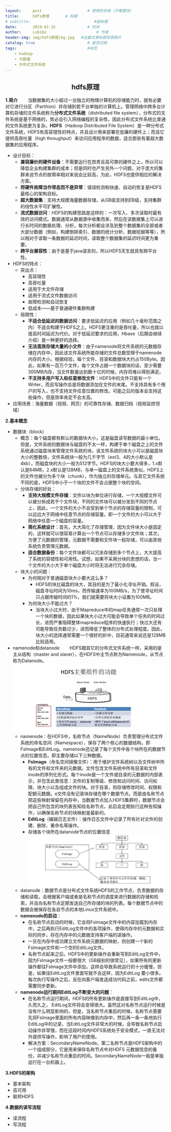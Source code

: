 ```yaml
---
layout:     post   				    # 使用的布局（不需要改）
title:      hdfs原理 	     # 标题 
# subtitle:                            #副标题
date:       2019-01-15 				# 时间
author:     Lubibo 						# 作者
header-img: img/hdfs原理/bg.jpg 	#这篇文章标题背景图片
catalog: true 						# 是否归档
tags:								#标签
    - hadoop
    - 大数据
    - 分布式文件系统
---
```

## <center> hdfs原理
**1.简介**
&emsp;&emsp;当数据集的大小超过一台独立的物理计算机的存储能力时，就有必要对它进行分区（Partition）并存储到若干台单独的计算机上。管理网络中跨多台计算机存储的文件系统称为**分布式文件系统**（distributed file system），分布式的文件系统是基于网络的，势必会引入网络编程的复杂性，因此分布式文件系统比普通的文件系统更为复杂。**HDFS**（Hadoop Distributed File System）是一种分布式文件系统，HDFS有高容错性的特点，并且设计用来部署在低廉的硬件上；而且它提供高吞吐量（high throughput）来访问应用程序的数据，适合那些有着超大数据集的应用程序。
- 设计目标：
  - **兼容廉价的硬件设备**：不需要运行在昂贵且高可靠的硬件之上，所以可以降低企业构建集群的成本；但是同时也产生另外一个问题，对于庞大的集群来说节点的故障率相对来说会比较高，为此，HDFS也提供相应的解决方案。
  - **将硬件故障当作常态而不是异常**：错误检测和快速、自动的恢复是HDFS最核心的架构目标。
  - **超大数据集**：支持大规模海量数据存储，从GB级支持到EB级，支持集群的线性水平可扩展性。
  - **流式数据访问**：HDFS的构建思路是这样的：一次写入、多次读取时最有效的访问模式。数据通常从数据源中收集而来，然后在该数据集上可以进行长时间的数据处理、分析，每次分析都会涉及到整个数据集的全部或者大部分数据（例如，构建倒排索引、数据的统计分析、数据挖掘等等），所以相对于读取一条数据的延迟时间，读取整个数据集的延迟时间更为重要。
  - **跨平台兼容性**：由于是基于java语言的，所以HDFS天生就具有跨平台性。
- HDFS的特点：
    - 突出点：
      - 高容错性
      - 高吞吐量
      - 适用于大文件存储
      - 适用于流式文件数据访问
      - 故障检测和自动恢复
      - 低成本——基于普通硬件集群构建
    - 局限性：
      - **不适合低延迟的数据访问**：要求低延迟的应用（例如几十毫秒范围之内）不适合构建于HDFS之上。HDFS更注重的是吞吐量，所以也就以提高时间延迟为代价。对于低延迟要求的应用，Hbase（后期会继续介绍）是一种更好的选择。
      - **无法高效存储大量的小文件**：由于namenode将文件系统的元数据存储在内存中，因此该文件系统所能存储的文件总数受限于namenode内存的大小。根据经验，每个文件、目录和数据块大约占150Byte。因此，如果有一百万个文件，每个文件占据一个数据块的话，至少需要300MB内存，当文件数量达到数十亿的时候，内存将难以得到满足。
      - **不支持多用户写入和任意修改文件**：HDFS中的文件只能有一个Writer，而且写操作总是将数据添加在文件的末尾。不支持具有多个用户的写入，也不支持文件任意位置的修改。可能之后的版本会支持这些操作，但是效率肯定不会太高。
- 应用场景：海量数据（视频、网页）的可靠性存储、数据归档（视频监控领域）

**2.基本概念**
- 数据块（block）
  - 概念：每个磁盘都有默认的数据块大小，这是磁盘读写数据的最小单位。但是，文件系统的数据块与磁盘的不太一样，构建于单个磁盘之上的文件系统通过磁盘块来管理文件系统的块，该文件系统的块大小可以是磁盘块大小的整数倍，文件系统块一般为几千字节（ext3、4的大小默认是4kb），而磁盘块的大小一般为512字节。HDFS的块大小要大得多，1.x默认是64MB，2.x默认是128MB，与单一磁盘上的文件系统类似，HDFS上的文件也被分为多个块（chunk），作为独立的存储单元。与其它文件系统不同的是，HDFS中小于一个块的文件不会占据整个块的空间。
  - 分块存储的好处：
    - **支持大规模文件存储**：文件以块为单位进行存储，一个大规模文件可以被分拆成若干个文件块，不同的文件块可以被分发到不同的节点上，因此，一个文件的大小不会受到单个节点的存储容量的限制，可以远远大于网络中任意节点的存储容量。即一个文件的大小可以大于网络中任意一个磁盘的容量。
    - **简化系统设计**：首先，大大简化了存储管理，因为文件块大小是固定的，这样就可以很容易计算出一个节点可以存储多少文件块；其次，方便了元数据的管理，元数据不需要和文件块一起存储，可以由其他系统负责管理元数据。
    - **适合数据备份**：每个文件块都可以冗余存储到多个节点上，大大提高了系统的容错性和可用性。试想，如果不采用分块的思想的话，当一个文件的大小大于单个磁盘大小时将无法进行冗余存储。
  - 块大小的问题：
    - 为何相对于普通磁盘块大小要大这么多？
      - HDFS的块比磁盘的块大，其目的是为了最小化寻址开销。假设，磁盘寻址时间为10ms，而传输速率为100MB/s，为了使寻址时间只占据传输时间的1%，我们就需要将块大小设置为100MB。
    - 为何块大小不能过大？
      - 当块大小过大时，由于Mapreduce中的map任务通常一次只处理一个块的数据，因此如果快大小过大可能会导致单个任务的时间过长，进而严重阻碍整体mapreduce程序的快速执行；快过大还有可能导致任务数过少，进而降低了整体的分布式处理程度。因此，块大小的选择通常需要一个很好的折中，目前通常来说还是128MB比较适用。
- namenode和datanode
&emsp;&emsp;HDFS跟其它的分布式文件系统一样，采用的是主从结构（master and slaver），在HDFS中主节点称为Namenode，从节点称为Datanode。
![](../img/hdfs原理/namenode和datanode.jpg)
  - namenode：在HDFS中，名称节点（NameNode）负责管理分布式文件系统的命名空间（Namespace），保存了两个核心的数据结构，即FsImage和EditLog。namenode还记录了每个文件中各个块所在的数据节点的位置信息。即主要存储以下三种数据。
    - **FsImage**（命名空间镜像文件）：用于维护文件系统树以及文件树中所有的文件和文件夹的元数据。文件包含文件系统中所有目录和文件inode的序列化形式。每个inode是一个文件或目录的元数据的内部表示，并包含此类信息：文件的复制等级、修改和访问时间、访问权限、块大小以及组成文件的块。对于目录，则存储修改时间、权限和配额元数据。e文件没有记录块存储在哪个数据节点。而是由名称节点把这些映射保留在内存中，当数据节点加入HDFS集群时，数据节点会把自己所包含的块列表告知给名称节点，此后会定期执行这种告知操作，以确保名称节点的块映射是最新的。
    - **EditLog**（编辑日志文件）：操作日志文件中记录了所有针对文件的创建、删除、重命名等操作。
    - 存储各个块所在datanode节点的位置信息
    ![](../img/hdfs原理/fsimage和editlog.jpg)
  - datanode：数据节点是分布式文件系统HDFS的工作节点，负责数据的存储和读取，会根据客户端或者是名称节点的调度来进行数据的存储和检索，并且向名称节点定期发送自己所存储的块的列表。每个数据节点中的数据会被保存在各自节点的本地Linux文件系统中。
  - **namenode的启动**：
    - 在名称节点启动的时候，它会将FsImage文件中的内容加载到内存中，之后再执行EditLog文件中的各项操作，使得内存中的元数据和实际的同步，存在内存中的元数据支持客户端的读操作。
    - 一旦在内存中成功建立文件系统元数据的映射，则创建一个新的FsImage文件和一个空的EditLog文件。
    - 名称节点起来之后，HDFS中的更新操作会重新写到EditLog文件中，因为FsImage文件一般都很大（GB级别的很常见），如果所有的更新操作都往FsImage文件中添加，这样会导致系统运行的十分缓慢，但是，如果往EditLog文件里面写就不会这样，因为EditLog 要小很多。每次执行写操作之后，且在向客户端发送成功代码之前，edits文件都需要同步更新。
  - **namenode运行期间EditLog不断变大的问题**：
    - 在名称节点运行期间，HDFS的所有更新操作是直接写到EditLog中，久而久之， EditLog文件将会变得很大。虽然这对名称节点运行时候是没有什么明显影响的，但是，当名称节点重启的时候，名称节点需要先将FsImage里面的所有内容映像到内存中，然后再一条一条地执行EditLog中的记录，当EditLog文件非常大的时候，会导致名称节点启动操作非常慢，而在这段时间内HDFS系统处于安全模式，一直无法对外提供写操作，影响了用户的使用。
    - 解决方案：SecondaryNameNode。第二名称节点是HDFS架构中的一个组成部分，它是用来保存名称节点中对HDFS 元数据信息的备份，并减少名称节点重启的时间。SecondaryNameNode一般是单独运行在一台机器上。

**3.HDFS的架构**
- 基本架构
- 高可用
- 联邦HDFS

**4.数据的读写流程**
- 读流程
- 写流程